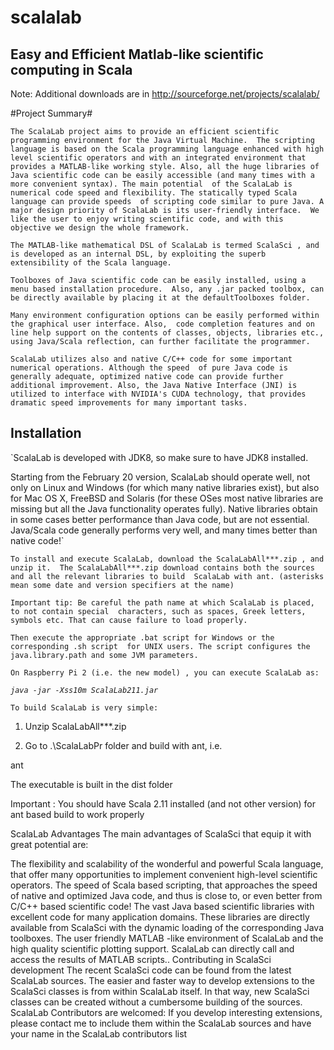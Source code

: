 # scalalab

## Easy and Efficient Matlab-like scientific computing in Scala ##

 Note: Additional downloads are in
 http://sourceforge.net/projects/scalalab/


#Project Summary#

`The ScalaLab project aims to provide an efficient scientific programming environment for the Java Virtual Machine. 
The scripting language is based on the Scala programming language enhanced with high level scientific operators
and with an integrated environment that provides a MATLAB-like working style. Also, all the huge libraries of 
Java scientific code can be easily accessible (and many times with a more convenient syntax). The main potential 
of the ScalaLab is numerical code speed and flexibility. The statically typed Scala language can provide speeds 
of scripting code similar to pure Java. A major design priority of ScalaLab is its user-friendly interface. 
We like the user to enjoy writing scientific code, and with this objective we design the whole framework.`

`The MATLAB-like mathematical DSL of ScalaLab is termed ScalaSci , and is developed as an internal DSL,
by exploiting the superb extensibility of the Scala language.`

`Toolboxes of Java scientific code can be easily installed, using a menu based installation procedure. 
Also, any .jar packed toolbox, can be directly available by placing it at the defaultToolboxes folder.`

`Many environment configuration options can be easily performed within the graphical user interface. Also, 
code completion features and on line help support on the contents of classes, objects, libraries etc., 
using Java/Scala reflection, can further facilitate the programmer.`

`ScalaLab utilizes also and native C/C++ code for some important numerical operations. Although the speed 
of pure Java code is generally adequate, optimized native code can provide further additional improvement.
Also, the Java Native Interface (JNI) is utilized to interface with NVIDIA's CUDA technology, that provides
dramatic speed improvements for many important tasks.`

## Installation
`ScalaLab is developed with JDK8, so make sure to have JDK8 installed.

Starting from the February 20 version, ScalaLab should operate well, not only on Linux
and Windows (for which many native libraries exist), but also for Mac OS X, FreeBSD and Solaris 
(for these OSes most native libraries are missing but all the Java functionality operates fully). 
Native libraries obtain in some cases better performance than Java code, but are not essential. 
Java/Scala code generally performs very well, and many times better than native code!`

`To install and execute ScalaLab, download the ScalaLabAll***.zip , and unzip it. 
The ScalaLabAll***.zip download contains both the sources and all the relevant libraries to build 
ScalaLab with ant. (asterisks mean some date and version specifiers at the name)`

`Important tip: Be careful the path name at which ScalaLab is placed, to not contain special 
characters, such as spaces, Greek letters, symbols etc. That can cause failure to load properly.`

`Then execute the appropriate .bat script for Windows or the corresponding .sh script 
for UNIX users. The script configures the java.library.path and some JVM parameters.`

`On Raspberry Pi 2 (i.e. the new model) , you can execute ScalaLab as:`

*`java -jar -Xss10m ScalaLab211.jar`*

`To build ScalaLab is very simple:`

1. Unzip ScalaLabAll***.zip

2. Go to .\ScalaLabPr folder and build with ant, i.e.

ant

The executable is built in the dist folder

Important : You should have Scala 2.11 installed (and not other version) for ant based build to work properly

ScalaLab Advantages
The main advantages of ScalaSci that equip it with great potential are:

The flexibility and scalability of the wonderful and powerful Scala language, that offer many opportunities 
to implement convenient high-level scientific operators.
The speed of Scala based scripting, that approaches the speed of native and optimized Java code, 
and thus is close to, or even better from C/C++ based scientific code!
The vast Java based scientific libraries with excellent code for many application domains. 
These libraries are directly available from ScalaSci with the dynamic loading of the 
corresponding Java toolboxes.
The user friendly MATLAB -like environment of ScalaLab and the high quality scientific plotting support.
ScalaLab can directly call and access the results of MATLAB scripts..
Contributing in ScalaSci development
The recent ScalaSci code can be found from the latest ScalaLab sources. The easier and faster way to develop extensions to the ScalaSci classes is from within ScalaLab itself. In that way, new ScalaSci classes can be created without a cumbersome building of the sources. ScalaLab Contributors are welcomed: If you develop interesting extensions, please contact me to include them within the ScalaLab sources and have your name in the ScalaLab contributors list
